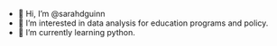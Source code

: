 - 👋 Hi, I’m @sarahdguinn
- 👀 I’m interested in data analysis for education programs and policy.
- 🌱 I’m currently learning python.

<!---
sarahdguinn/sarahdguinn is a ✨ special ✨ repository because its `README.md` (this file) appears on your GitHub profile.
You can click the Preview link to take a look at your changes.
--->

